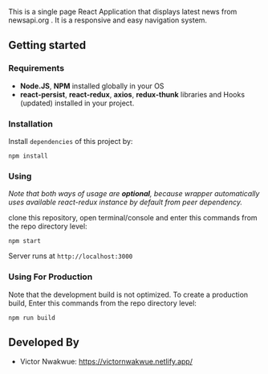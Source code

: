 This is a single page React Application that displays latest news from newsapi.org . It is a responsive and easy navigation system.

## Getting started

### Requirements

- **Node.JS**, **NPM** installed globally in your OS
- **react-persist**, **react-redux**, **axios**, **redux-thunk** libraries and Hooks (updated) installed in your project.

### Installation

Install `dependencies` of this project by:

```cli
npm install
```

### Using

_Note that both ways of usage are **optional**, because wrapper automatically uses available react-redux instance by default from peer dependency._

clone this repository, open terminal/console and enter this commands from the repo directory level:

```cli
npm start
```

Server runs at `http://localhost:3000`

### Using For Production

Note that the development build is not optimized.
To create a production build, Enter this commands from the repo directory level:

```cli
npm run build
```

## Developed By

- Victor Nwakwue: https://victornwakwue.netlify.app/
